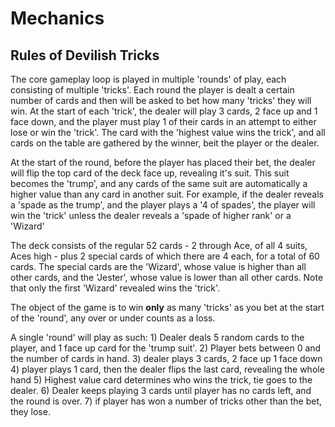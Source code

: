 # Mechanics

## Rules of Devilish Tricks

The core gameplay loop is played in multiple 'rounds' of play, each consisting of multiple 'tricks'. Each round the player is dealt a certain number of cards and then will be asked to bet how many 'tricks' they will win. At the start of each 'trick', the dealer will play 3 cards, 2 face up and 1 face down, and the player must play 1 of their cards in an attempt to either lose or win the 'trick'. The card with the 'highest value wins the trick', and all cards on the table are gathered by the winner, beit the player or the dealer.

At the start of the round, before the player has placed their bet, the dealer will flip the top card of the deck face up, revealing it's suit. This suit becomes the 'trump', and any cards of the same suit are automatically a higher value than any card in another suit. For example, if the dealer reveals a 'spade as the trump', and the player plays a '4 of spades', the player will win the 'trick' unless the dealer reveals a 'spade of higher rank' or a 'Wizard'

The deck consists of the regular 52 cards - 2 through Ace, of all 4 suits, Aces high - plus 2 special cards of which there are 4 each, for a total of 60 cards. The special cards are the 'Wizard', whose value is higher than all other cards, and the 'Jester', whose value is lower than all other cards. Note that only the first 'Wizard' revealed wins the 'trick'.

The object of the game is to win **only** as many 'tricks' as you bet at the start of the 'round', any over or under counts as a loss.

A single 'round' will play as such:
	1) Dealer deals 5 random cards to the player, and 1 face up card for the 'trump suit'.
	2) Player bets between 0 and the number of cards in hand.
	3) dealer plays 3 cards, 2 face up 1 face down
	4) player plays 1 card, then the dealer flips the last card, revealing the whole hand
	5) Highest value card determines who wins the trick, tie goes to the dealer.
	6) Dealer keeps playing 3 cards until player has no cards left, and the round is over.
	7) if player has won a number of tricks other than the bet, they lose.
